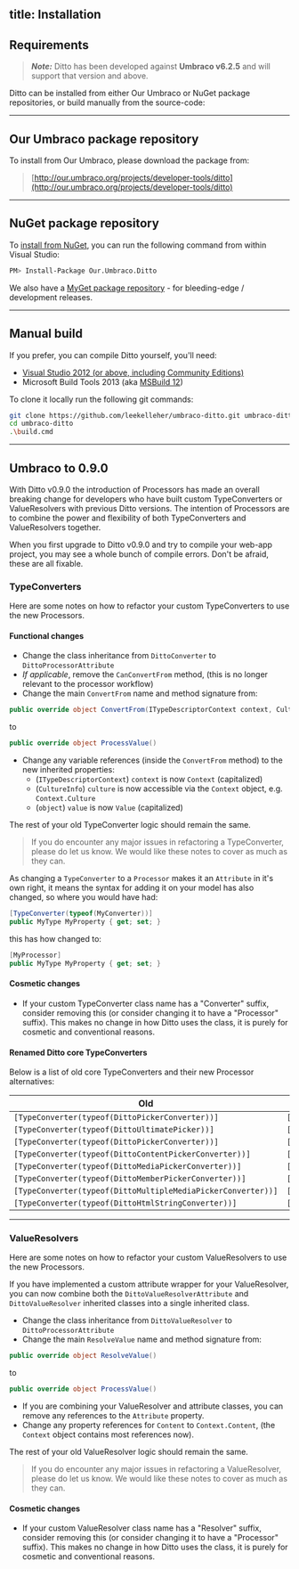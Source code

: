 title: Installation
---

## <a name="requirements" title="Requirements"></a>Requirements

> **_Note:_** Ditto has been developed against **Umbraco v6.2.5** and will support that version and above.

Ditto can be installed from either Our Umbraco or NuGet package repositories, or build manually from the source-code:

---------------------------------------------------------------------------------------

## <a name="our-umbraco" title="Our Umbraco Installation"></a>Our Umbraco package repository

To install from Our Umbraco, please download the package from:

> [http://our.umbraco.org/projects/developer-tools/ditto](http://our.umbraco.org/projects/developer-tools/ditto) 

---------------------------------------------------------------------------------------

## <a name="nuget" title="Nuget Installation"></a>NuGet package repository

To [install from NuGet](https://www.nuget.org/packages/Our.Umbraco.Ditto), you can run the following command from within Visual Studio:

```bash
PM> Install-Package Our.Umbraco.Ditto
```

We also have a [MyGet package repository](https://www.myget.org/gallery/umbraco-packages) - for bleeding-edge / development releases.

---------------------------------------------------------------------------------------

## <a name="manual" title="Manual Installation"></a>Manual build

If you prefer, you can compile Ditto yourself, you'll need:

* [Visual Studio 2012 (or above, including Community Editions)](https://www.visualstudio.com/downloads/)
* Microsoft Build Tools 2013 (aka [MSBuild 12](https://www.microsoft.com/en-us/download/details.aspx?id=40760))

To clone it locally run the following git commands:

```bash
git clone https://github.com/leekelleher/umbraco-ditto.git umbraco-ditto
cd umbraco-ditto
.\build.cmd
```

---------------------------------------------------------------------------------------

## <a name="upgrade-090" title="Umbraco to 0.9.0"></a>Umbraco to 0.9.0

With Ditto v0.9.0 the introduction of Processors has made an overall breaking change for developers who have built custom TypeConverters or ValueResolvers with previous Ditto versions. The intention of Processors are to combine the power and flexibility of both TypeConverters and ValueResolvers together.

When you first upgrade to Ditto v0.9.0 and try to compile your web-app project, you may see a whole bunch of compile errors. Don't be afraid, these are all fixable.


### TypeConverters

Here are some notes on how to refactor your custom TypeConverters to use the new Processors.

#### Functional changes

* Change the class inheritance from `DittoConverter` to `DittoProcessorAttribute`
* _If applicable_, remove the `CanConvertFrom` method, (this is no longer relevant to the processor workflow)
* Change the main `ConvertFrom` name and method signature from:

```csharp
public override object ConvertFrom(ITypeDescriptorContext context, CultureInfo culture, object value)
```
to

```csharp
public override object ProcessValue()
```

* Change any variable references (inside the `ConvertFrom` method) to the new inherited properties:
  * (`ITypeDescriptorContext`) `context` is now `Context` (capitalized)
  * (`CultureInfo`) `culture` is now accessible via the `Context` object, e.g. `Context.Culture`
  * (`object`) `value` is now `Value` (capitalized)

The rest of your old TypeConverter logic should remain the same.

> If you do encounter any major issues in refactoring a TypeConverter, please do let us know. We would like these notes to cover as much as they can.


As changing a `TypeConverter` to a `Processor` makes it an `Attribute` in it's own right, it means the syntax for adding it on your model has also changed, so where you would have had:

```csharp
[TypeConverter(typeof(MyConverter))]
public MyType MyProperty { get; set; }
```

this has how changed to:

```csharp
[MyProcessor]
public MyType MyProperty { get; set; }
```

#### Cosmetic changes

* If your custom TypeConverter class name has a "Converter" suffix, consider removing this (or consider changing it to have a "Processor" suffix). This makes no change in how Ditto uses the class, it is purely for cosmetic and conventional reasons.

#### Renamed Ditto core TypeConverters

Below is a list of old core TypeConverters and their new Processor alternatives:

<table>
	<thead>
		<tr>
			<th>Old</th>
			<th>New</th>
		</tr>
	</thead>
	<tbody>
		<tr>
			<td><code>[TypeConverter(typeof(DittoPickerConverter))]</code></td>
			<td><code>[Enum]</code></td>
		</tr>
		<tr>
			<td><code>[TypeConverter(typeof(DittoUltimatePicker))]</code></td>
			<td><code>[UltimatePicker]</code></td>
		</tr>
		<tr>
			<td><code>[TypeConverter(typeof(DittoPickerConverter))]</code></td>
			<td><code>[UmbracoPicker]</code></td>
		</tr>
		<tr>
			<td><code>[TypeConverter(typeof(DittoContentPickerConverter))]</code></td>
			<td><code>[UmbracoPicker]</code></td>
		</tr>
		<tr>
			<td><code>[TypeConverter(typeof(DittoMediaPickerConverter))]</code></td>
			<td><code>[UmbracoPicker]</code></td>
		</tr>
		<tr>
			<td><code>[TypeConverter(typeof(DittoMemberPickerConverter))]</code></td>
			<td><code>[UmbracoPicker]</code></td>
		</tr>
		<tr>
			<td><code>[TypeConverter(typeof(DittoMultipleMediaPickerConverter))]</code></td>
			<td><code>[UmbracoPicker]</code></td>
		</tr>
		<tr>
			<td><code>[TypeConverter(typeof(DittoHtmlStringConverter))]</code></td>
			<td><code>[HtmlString]</code></td>
		</tr>
	</tbody>
</table>

---


### ValueResolvers

Here are some notes on how to refactor your custom ValueResolvers to use the new Processors.

If you have implemented a custom attribute wrapper for your ValueResolver, you can now combine both the `DittoValueResolverAttribute` and `DittoValueResolver` inherited classes into a single inherited class.

* Change the class inheritance from `DittoValueResolver` to `DittoProcessorAttribute`
* Change the main `ResolveValue` name and method signature from:

```csharp
public override object ResolveValue()
```

to

```csharp
public override object ProcessValue()
```

* If you are combining your ValueResolver and attribute classes, you can remove any references to the `Attribute` property.
* Change any property references for `Content` to `Context.Content`, (the `Context` object contains most references now).

The rest of your old ValueResolver logic should remain the same.

> If you do encounter any major issues in refactoring a ValueResolver, please do let us know. We would like these notes to cover as much as they can.

#### Cosmetic changes

* If your custom ValueResolver class name has a "Resolver" suffix, consider removing this (or consider changing it to have a "Processor" suffix). This makes no change in how Ditto uses the class, it is purely for cosmetic and conventional reasons.
